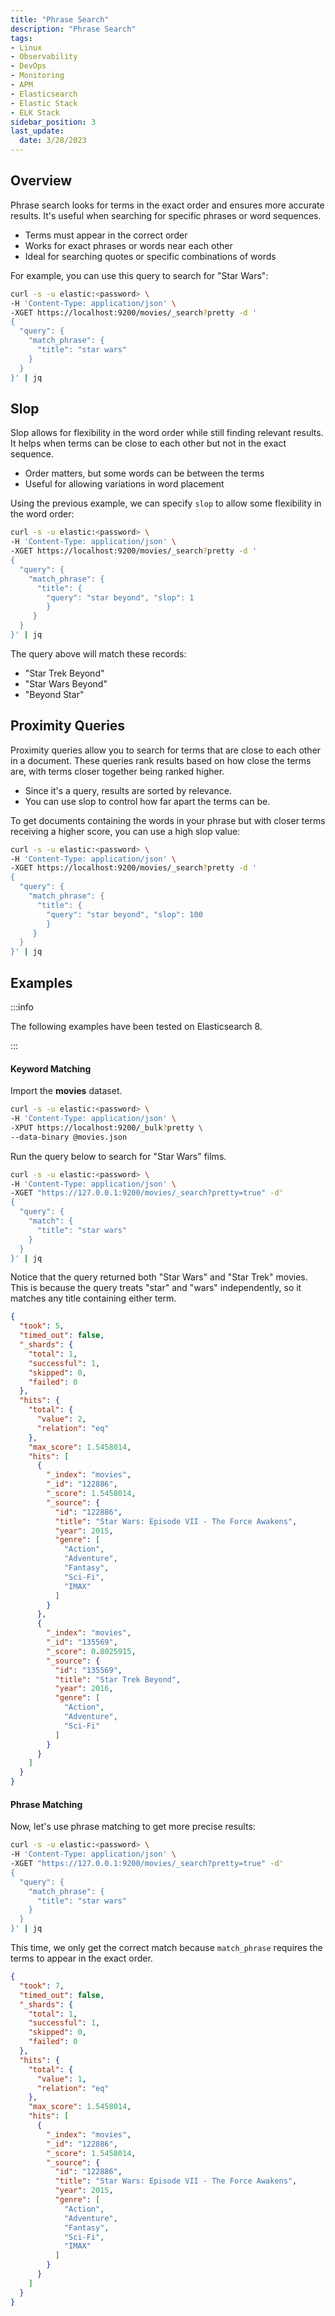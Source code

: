 ```yaml
---
title: "Phrase Search"
description: "Phrase Search"
tags: 
- Linux
- Observability
- DevOps
- Monitoring 
- APM
- Elasticsearch
- Elastic Stack
- ELK Stack
sidebar_position: 3
last_update:
  date: 3/28/2023
---
```


## Overview 

Phrase search looks for terms in the exact order and ensures more accurate results. It's useful when searching for specific phrases or word sequences.

- Terms must appear in the correct order  
- Works for exact phrases or words near each other  
- Ideal for searching quotes or specific combinations of words

For example, you can use this query to search for "Star Wars":

```bash
curl -s -u elastic:<password> \
-H 'Content-Type: application/json' \
-XGET https://localhost:9200/movies/_search?pretty -d '
{
  "query": {
    "match_phrase": {
      "title": "star wars"
    }
  }
}' | jq
```


## Slop 

Slop allows for flexibility in the word order while still finding relevant results. It helps when terms can be close to each other but not in the exact sequence.

- Order matters, but some words can be between the terms  
- Useful for allowing variations in word placement

Using the previous example, we can specify `slop` to allow some flexibility in the word order:

```bash
curl -s -u elastic:<password> \
-H 'Content-Type: application/json' \
-XGET https://localhost:9200/movies/_search?pretty -d '
{
  "query": {
    "match_phrase": {
      "title": {
        "query": "star beyond", "slop": 1
        }
     }
  }
}' | jq
```

The query above will match these records:

- "Star Trek Beyond"
- "Star Wars Beyond"
- "Beyond Star"

## Proximity Queries

Proximity queries allow you to search for terms that are close to each other in a document. These queries rank results based on how close the terms are, with terms closer together being ranked higher.

- Since it's a query, results are sorted by relevance.  
- You can use slop to control how far apart the terms can be.  

To get documents containing the words in your phrase but with closer terms receiving a higher score, you can use a high slop value:

```bash
curl -s -u elastic:<password> \
-H 'Content-Type: application/json' \
-XGET https://localhost:9200/movies/_search?pretty -d '
{
  "query": {
    "match_phrase": {
      "title": {
        "query": "star beyond", "slop": 100
        }
     }
  }
}' | jq
```

## Examples 

:::info 

The following examples have been tested on Elasticsearch 8.

:::


#### Keyword Matching

Import the **movies** dataset.

```bash
curl -s -u elastic:<password> \
-H 'Content-Type: application/json' \
-XPUT https://localhost:9200/_bulk?pretty \
--data-binary @movies.json 
```

Run the query below to search for "Star Wars" films.

```bash
curl -s -u elastic:<password> \
-H 'Content-Type: application/json' \
-XGET "https://127.0.0.1:9200/movies/_search?pretty=true" -d'
{
  "query": {
    "match": {
      "title": "star wars"
    }
  }
}' | jq
```

Notice that the query returned both "Star Wars" and "Star Trek" movies. This is because the query treats "star" and "wars" independently, so it matches any title containing either term. 

```json
{
  "took": 5,
  "timed_out": false,
  "_shards": {
    "total": 1,
    "successful": 1,
    "skipped": 0,
    "failed": 0
  },
  "hits": {
    "total": {
      "value": 2,
      "relation": "eq"
    },
    "max_score": 1.5458014,
    "hits": [
      {
        "_index": "movies",
        "_id": "122886",
        "_score": 1.5458014,
        "_source": {
          "id": "122886",
          "title": "Star Wars: Episode VII - The Force Awakens",
          "year": 2015,
          "genre": [
            "Action",
            "Adventure",
            "Fantasy",
            "Sci-Fi",
            "IMAX"
          ]
        }
      },
      {
        "_index": "movies",
        "_id": "135569",
        "_score": 0.8025915,
        "_source": {
          "id": "135569",
          "title": "Star Trek Beyond",
          "year": 2016,
          "genre": [
            "Action",
            "Adventure",
            "Sci-Fi"
          ]
        }
      }
    ]
  }
} 
```


#### Phrase Matching

Now, let's use phrase matching to get more precise results:

```bash
curl -s -u elastic:<password> \
-H 'Content-Type: application/json' \
-XGET "https://127.0.0.1:9200/movies/_search?pretty=true" -d'
{
  "query": {
    "match_phrase": {
      "title": "star wars"
    }
  }
}' | jq
```

This time, we only get the correct match because `match_phrase` requires the terms to appear in the exact order.

```json
{
  "took": 7,
  "timed_out": false,
  "_shards": {
    "total": 1,
    "successful": 1,
    "skipped": 0,
    "failed": 0
  },
  "hits": {
    "total": {
      "value": 1,
      "relation": "eq"
    },
    "max_score": 1.5458014,
    "hits": [
      {
        "_index": "movies",
        "_id": "122886",
        "_score": 1.5458014,
        "_source": {
          "id": "122886",
          "title": "Star Wars: Episode VII - The Force Awakens",
          "year": 2015,
          "genre": [
            "Action",
            "Adventure",
            "Fantasy",
            "Sci-Fi",
            "IMAX"
          ]
        }
      }
    ]
  }
} 
```

